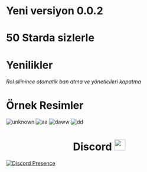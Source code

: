 # Yeni versiyon 0.0.2

# 50 Starda sizlerle

# Yenilikler 

###### Rol silinince otomatik ban atma ve yöneticileri kapatma 

# Örnek Resimler
![unknown](https://user-images.githubusercontent.com/60463845/154804357-9d252f5c-1722-442f-9171-2c71965dbc0c.png)
![aa](https://user-images.githubusercontent.com/60463845/154804121-9dc45e0d-a558-4549-a707-cfb29463a9c9.png)
![daww](https://user-images.githubusercontent.com/60463845/154804123-c729f6ca-e349-4c86-a253-54ac449a3c77.png)
![dd](https://user-images.githubusercontent.com/60463845/154804118-37b6cf68-30b3-42dd-83d6-ad93af513db4.png)


<h1 align="center"> Discord <img src="https://raw.githubusercontent.com/iampavangandhi/iampavangandhi/master/gifs/Hi.gif" width="30px"> </h1>

[![Discord Presence](https://lanyard-profile-readme.vercel.app/api/769979665224958020?hideDiscrim=true)](https://discord.com/users/769979665224958020)
